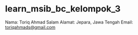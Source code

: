 # learn_msib_bc_kelompok_3 

Nama: Toriq Ahmad Salam
Alamat: Jepara, Jawa Tengah
Email: toriqahmads@gmail.com